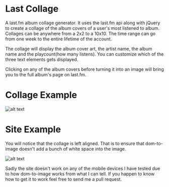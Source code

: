 # Last Collage

A last.fm album collage generator. It uses the last.fm api along with jQuery to create a collage of the album covers of a user's most listened to album. Collages can be anywhere from a 2x2 to a 10x10. The time range can go from one week to the entire lifetime of the account.

The collage will display the album cover art, the artist name, the album name and the playcount(how many listens). You can customize which of the three text elements gets displayed.

Clicking on any of the album covers before turning it into an image will bring you to the full album's page on last.fm.

# Collage Example

![alt text](https://i.imgur.com/1c6jpvO.png "5x5 Collage Example")

# Site Example

You will notice that the collage is left aligned. That is to ensure that dom-to-image doesn't add a bunch of white space into the image. 

![alt text](https://i.imgur.com/wdKwuE4.jpg "Site Example")


Sadly the site doesn't work on any of the mobile devices I have tested due to how dom-to-image works from what I can tell. If you happen to know how to get it to work feel free to send me a pull request.